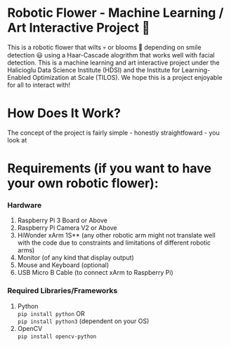 # Robotic Flower - Machine Learning / Art Interactive Project :tulip:

This is a robotic flower that wilts :skull: or blooms :cherry_blossom: depending on smile detection :smiley: using a Haar-Cascade alogrithm that works well with facial detection. This is a machine learning and art interactive project under the Halicioglu Data Science Institute (HDSI) and the Institute for Learning-Enabled Optimization at Scale (TILOS). We hope this is a project enjoyable for all to interact with!

# How Does It Work?

The concept of the project is fairly simple - honestly straightfoward - you look at

# Requirements (if you want to have your own robotic flower):
### Hardware
1. Raspberry Pi 3 Board or Above
2. Raspberry Pi Camera V2 or Above
3. HiWonder xArm 1S** (any other robotic arm might not translate well <br>
with the code due to constraints and limitations of different robotic arms)
4. Monitor (of any kind that display output)
5. Mouse and Keyboard (optional)
6. USB Micro B Cable (to connect xArm to Raspberry Pi)

### Required Libraries/Frameworks
1. Python <br>
``pip install python`` OR <br>
``pip install python3`` (dependent on your OS)
3.  OpenCV <br>
``pip install opencv-python``



